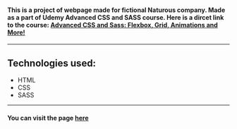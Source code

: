 #### This is a project of webpage made for fictional Naturous company. Made as a part of Udemy Advanced CSS and SASS course. Here is a dircet link to the course: [Advanced CSS and Sass: Flexbox, Grid, Animations and More!](https://www.udemy.com/course/advanced-css-and-sass/learn/lecture/8312924?start=0#overview)

---

## Technologies used:

- HTML
- CSS
- SASS

---

#### You can visit the page [here](https://m-rejdych.github.io/Natours/)
